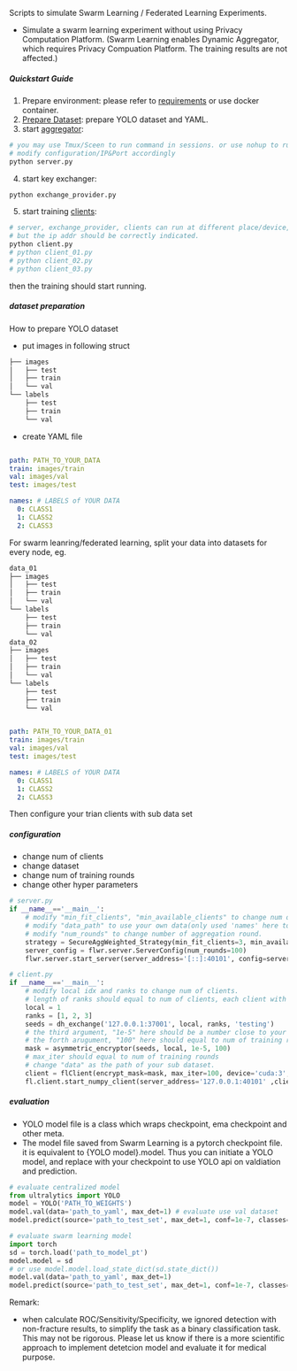 Scripts to simulate Swarm Learning / Federated Learning Experiments.
- Simulate a swarm learning experiment without using Privacy Computation Platform. (Swarm Learning enables Dynamic Aggregator, which requires Privacy Compuation Platform. The training results are not affected.)

##### Quickstart Guide
1. Prepare environment:
please refer to [requirements](../VisualFederated/requirements.txt) or use docker container.
2. [Prepare Dataset](#dataset-preparation):
prepare YOLO dataset and YAML.
3. start [aggregator](#configuration):
```bash
# you may use Tmux/Sceen to run command in sessions. or use nohup to run in background.
# modify configuration/IP&Port accordingly 
python server.py
```
4. start key exchanger:
```bash
python exchange_provider.py
```
5. start training [clients](#configuration):
```bash
# server, exchange_provider, clients can run at different place/device, 
# but the ip addr should be correctly indicated.
python client.py
# python client_01.py
# python client_02.py
# python client_03.py
```
then the training should start running.

##### dataset preparation
How to prepare YOLO dataset
- put images in following struct
```bash
├── images
│   ├── test
│   ├── train
│   └── val
└── labels
    ├── test
    ├── train
    └── val
```
- create YAML file
```YAML

path: PATH_TO_YOUR_DATA
train: images/train
val: images/val
test: images/test

names: # LABELS of YOUR DATA
  0: CLASS1
  1: CLASS2
  2: CLASS3
```
For swarm leanring/federated learning, split your data into datasets for every node, eg.
```bash
data_01
├── images
│   ├── test
│   ├── train
│   └── val
└── labels
    ├── test
    ├── train
    └── val
data_02
├── images
│   ├── test
│   ├── train
│   └── val
└── labels
    ├── test
    ├── train
    └── val
```
```YAML

path: PATH_TO_YOUR_DATA_01
train: images/train
val: images/val
test: images/test

names: # LABELS of YOUR DATA
  0: CLASS1
  1: CLASS2
  2: CLASS3
```
Then configure your trian clients with sub data set

##### configuration
- change num of clients
- change dataset
- change num of training rounds
- change other hyper parameters
```python
# server.py
if __name__=='__main__':
    # modify "min_fit_clients", "min_available_clients" to change num of clients
    # modify "data_path" to use your own data(only used 'names' here to initiate model)
    # modify "num_rounds" to change number of aggregation round.
    strategy = SecureAggWeighted_Strategy(min_fit_clients=3, min_available_clients=3, initial_parameters=server_init_params(resume=False, data_path="data.yaml"), on_fit_config_fn=fit_config, fit_metrics_aggregation_fn=metric_aggregation)
    server_config = flwr.server.ServerConfig(num_rounds=100)
    flwr.server.start_server(server_address='[::]:40101', config=server_config, strategy=strategy)
```

```python
# client.py
if __name__=='__main__':
    # modify local idx and ranks to change num of clients.
    # length of ranks should equal to num of clients, each client with a unique rank. 
    local = 1
    ranks = [1, 2, 3]
    seeds = dh_exchange('127.0.0.1:37001', local, ranks, 'testing')
    # the third argument, "1e-5" here should be a number close to your model's learning rate.
    # the forth arugument, "100" here should equal to num of training rounds.
    mask = asymmetric_encryptor(seeds, local, 1e-5, 100)
    # max_iter should equal to num of training rounds
    # change "data" as the path of your sub dataset.
    client = flClient(encrypt_mask=mask, max_iter=100, device='cuda:3', data="data_o1.yaml", batch_size=32)
    fl.client.start_numpy_client(server_address='127.0.0.1:40101' ,client=client)
```

##### evaluation
- YOLO model file is a class which wraps checkpoint, ema checkpoint and other meta. 
- The model file saved from Swarm Learning is a pytorch checkpoint file. it is equivalent to {YOLO model}.model. Thus you can initiate a YOLO model, and replace with your checkpoint to use YOLO api on valdiation and prediction.
```python
# evaluate centralized model
from ultralytics import YOLO
model = YOLO('PATH_TO_WEIGHTS')
model.val(data='path_to_yaml', max_det=1) # evaluate use val dataset
model.predict(source='path_to_test_set', max_det=1, conf=1e-7, classes=1) # predict target class (used for diagnose)

# evaluate swarm learning model
import torch
sd = torch.load('path_to_model_pt')
model.model = sd
# or use model.model.load_state_dict(sd.state_dict())
model.val(data='path_to_yaml', max_det=1)
model.predict(source='path_to_test_set', max_det=1, conf=1e-7, classes=1)
```
Remark:
- when calculate ROC/Sensitivity/Specificity, we ignored detection with non-fracture results, to simplify the task as a binary classification task. This may not be rigorous. Please let us know if there is a more scientific approach to implement detetcion model and evaluate it for medical purpose.